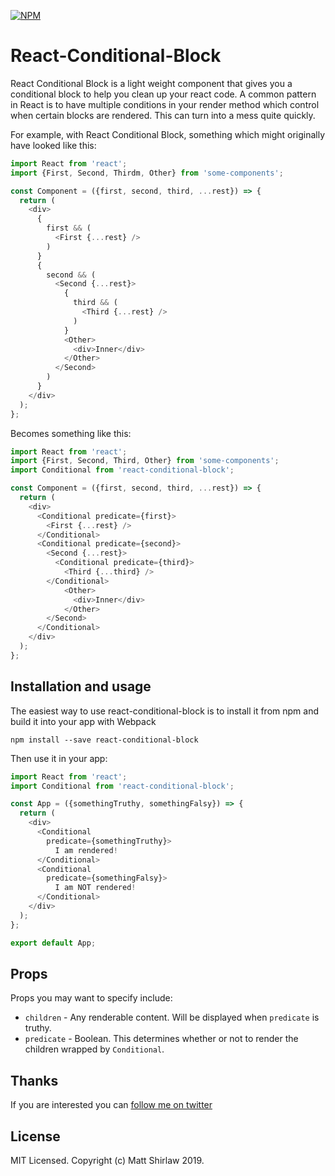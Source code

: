 [![NPM](https://img.shields.io/npm/v/react-conditional-block.svg)](https://www.npmjs.com/package/react-conditional-block)

# React-Conditional-Block

React Conditional Block is a light weight component that gives you a conditional block to help you clean up your react code. A 
common pattern in React is to have multiple conditions in your render method which control when certain blocks are rendered. This
can turn into a mess quite quickly. 

For example, with React Conditional Block, something which might originally have looked like this:

```js
import React from 'react';
import {First, Second, Thirdm, Other} from 'some-components';

const Component = ({first, second, third, ...rest}) => {
  return (
    <div>
      {
        first && ( 
          <First {...rest} />
        )
      }
      { 
        second && (
          <Second {...rest}>
            { 
              third && (
                <Third {...rest} />
              )
            }
            <Other>
              <div>Inner</div>
            </Other>
          </Second>
        )
      }
    </div>
  );
};
```

Becomes something like this:

```js
import React from 'react';
import {First, Second, Third, Other} from 'some-components';
import Conditional from 'react-conditional-block';

const Component = ({first, second, third, ...rest}) => {
  return (
    <div>
      <Conditional predicate={first}>
	    <First {...rest} />
	  </Conditional>
      <Conditional predicate={second}>
        <Second {...rest}>
          <Conditional predicate={third}>
		    <Third {...third} />
		</Conditional>
            <Other>
              <div>Inner</div>
            </Other>
        </Second>
      </Conditional>
    </div>
  );
};
```

## Installation and usage

The easiest way to use react-conditional-block is to install it from npm and build it into your app with Webpack

	npm install --save react-conditional-block

Then use it in your app:


```javascript
import React from 'react';
import Conditional from 'react-conditional-block';

const App = ({somethingTruthy, somethingFalsy}) => {
  return (
    <div>
      <Conditional
	    predicate={somethingTruthy}>
		  I am rendered!
	  </Conditional>
	  <Conditional 
	    predicate={somethingFalsy}>
	      I am NOT rendered!
	  </Conditional>
	</div>
  );
};

export default App;
```

## Props

Props you may want to specify include:

* `children` - Any renderable content. Will be displayed when `predicate` is truthy.
* `predicate` - Boolean. This determines whether or not to render the children wrapped by `Conditional`.

## Thanks

If you are interested you can [follow me on twitter](https://twitter.com/mshirlaw)

## License

MIT Licensed. Copyright (c) Matt Shirlaw 2019.

